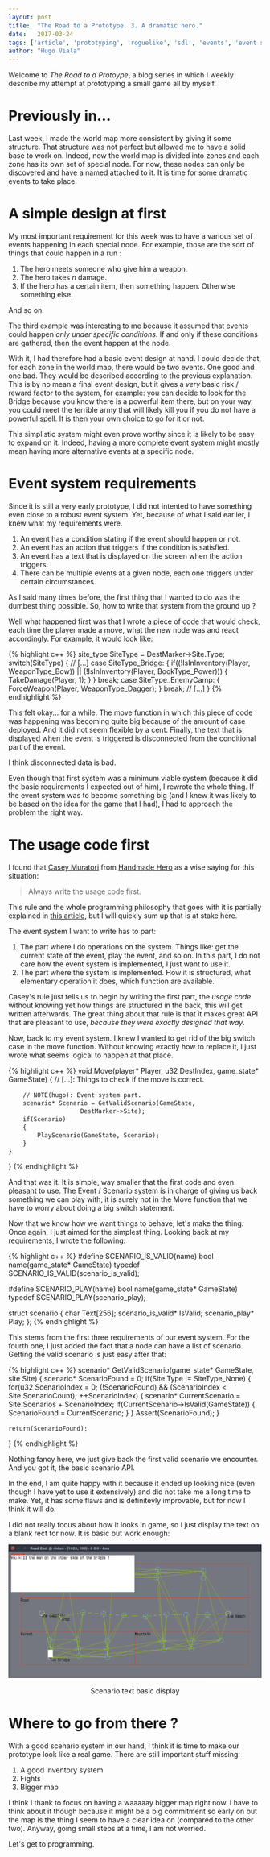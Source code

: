```yaml
---
layout: post
title:  "The Road to a Prototype. 3. A dramatic hero."
date:   2017-03-24
tags: ['article', 'prototyping', 'roguelike', 'sdl', 'events', 'event system', 'scenario']
author: "Hugo Viala"
---
```


Welcome to *The Road to a Protoype*, a blog series in which I weekly describe my attempt at prototyping a small game all by myself.

# Previously in...

Last week, I made the world map more consistent by giving it some structure. That structure was not perfect but allowed me to have a solid base to work on. Indeed, now the world map is divided into zones and each zone has its own set of special node. For now, these nodes can only be discovered and have a named attached to it. It is time for some dramatic events to take place.

# A simple design at first

My most important requirement for this week was to have a various set of events happening in each special node. For example, those are the sort of things that could happen in a run :

1. The hero meets someone who give him a weapon.
2. The hero takes $n$ damage.
3. If the hero has a certain item, then something happen. Otherwise something else.

And so on. 

The third example was interesting to me because it assumed that events could happen *only under specific conditions*. If and only if these conditions are gathered, then the event happen at the node.

With it, I had therefore had a basic event design at hand. I could decide that, for each zone in the world map, there would be two events. One good and one bad. They would be described according to the previous explanation.
This is by no mean a final event design, but it gives a *very* basic risk / reward factor to the system, for example: you can decide to look for the Bridge because you know there is a powerful item there, but on your way, you could meet the terrible army that will likely kill you if you do not have a powerful spell. It is then your own choice to go for it or not.

This simplistic system might even prove worthy since it is likely to be easy to expand on it. Indeed, having a more complete event system might mostly mean having more alternative events at a specific node.

# Event system requirements

Since it is still a very early prototype, I did not intented to have something even close to a robust event system. Yet, because of what I said earlier, I knew what my requirements were.

1. An event has a condition stating if the event should happen or not.
2. An event has an action that triggers if the condition is satisfied.
3. An event has a text that is displayed on the screen when the action triggers.
4. There can be multiple events at a given node, each one triggers under certain circumstances.

As I said many times before, the first thing that I wanted to do was the dumbest thing possible. So, how to write that system from the ground up ?

Well what happened first was that I wrote a piece of code that would check, each time the player made a move, what the new node was and react accordingly. For example, it would look like:

{% highlight c++ %}
site_type SiteType = DestMarker->Site.Type;
switch(SiteType)
{
	// [...]
	case SiteType_Bridge:
		{
			if((!IsInInventory(Player, WeaponType_Bow)) ||
			   (!IsInInventory(Player, BookType_Power)))
			{
				TakeDamage(Player, 1);
			}
		} break;
	case SiteType_EnemyCamp:
		{
			ForceWeapon(Player, WeaponType_Dagger);
		} break;
	// [...]
}
{% endhighlight %}

This felt okay... for a while. The move function in which this piece of code was happening was becoming quite big because of the amount of case deployed. And it did not seem flexible by a cent. Finally, the text that is displayed when the event is triggered is disconnected from the conditional part of the event. 

I think disconnected data is bad.

Even though that first system was a minimum viable system (because it did the basic requirements I expected out of him), I rewrote the whole thing. If the event system was to become something big (and I knew it was likely to be based on the idea for the game that I had), I had to approach the problem the right way.

# The usage code first

I found that [Casey Muratori](https://twitter.com/cmuratori) from [Handmade Hero](https://handmadehero.org/) as a wise saying for this situation:

> Always write the usage code first.

This rule and the whole programming philosophy that goes with it is partially explained in [this article](https://mollyrocket.com/casey/stream_0029.html#Usage), but I will quickly sum up that is at stake here.

The event system I want to write has to part:

1. The part where I do operations on the system. Things like: get the current state of the event, play the event, and so on. In this part, I do not care how the event system is implemented, I just want to use it.
2. The part where the system is implemented. How it is structured, what elementary operation it does, which function are available.

Casey's rule just tells us to begin by writing the first part, the *usage code* without knowing yet how things are structured in the back, this will get written afterwards. The great thing about that rule is that it makes great API that are pleasant to use, *because they were exactly designed that way*.

Now, back to my event system. I knew I wanted to get rid of the big switch case in the move function. Without knowing exactly how to replace it, I just wrote what seems logical to happen at that place.

{% highlight c++ %}
void Move(player* Player, u32 DestIndex, game_state* GameState)
{
		// [...]: Things to check if the move is correct.

		// NOTE(hugo): Event system part.
		scenario* Scenario = GetValidScenario(GameState, 
						DestMarker->Site);
		if(Scenario)
		{
			PlayScenario(GameState, Scenario);
		}
	}
}
{% endhighlight %}

And that was it. It is simple, way smaller that the first code and even pleasant to use. The Event / Scenario system is in charge of giving us back something we can play with, it is surely not in the Move function that we have to worry about doing a big switch statement.

Now that we know how we want things to behave, let's make the thing. Once again, I just aimed for the simplest thing. Looking back at my requirements, I wrote the following:

{% highlight c++ %}
#define SCENARIO_IS_VALID(name) bool name(game_state* GameState)
typedef SCENARIO_IS_VALID(scenario_is_valid);

#define SCENARIO_PLAY(name) bool name(game_state* GameState)
typedef SCENARIO_PLAY(scenario_play);

struct scenario
{
	char Text[256];
	scenario_is_valid* IsValid;
	scenario_play* Play;
};
{% endhighlight %}

This stems from the first three requirements of our event system. For the fourth one, I just added the fact that a node can have a list of scenario. Getting the valid scenario is just easy after that:

{% highlight c++ %}
scenario* GetValidScenario(game_state* GameState, site Site)
{
	scenario* ScenarioFound = 0;
	if(Site.Type != SiteType_None)
	{
		for(u32 ScenarioIndex = 0; 
		   (!ScenarioFound) && (ScenarioIndex < Site.ScenarioCount); 
		   ++ScenarioIndex)
		{
			scenario* CurrentScenario = Site.Scenarios + ScenarioIndex;
			if(CurrentScenario->IsValid(GameState))
			{
				ScenarioFound = CurrentScenario;
			}
		}
		Assert(ScenarioFound);
	}

	return(ScenarioFound);
}
{% endhighlight %}

Nothing fancy here, we just give back the first valid scenario we encounter. And you got it, the basic scenario API.

In the end, I am quite happy with it because it ended up looking nice (even though I have yet to use it extensively) and did not take me a long time to make. Yet, it has some flaws and is definitevly improvable, but for now I think it will do.

I did not really focus about how it looks in game, so I just display the text on a blank rect for now. It is basic but work enough:

![Map 301](/images/proto_road/road_sc_301.png)
<center>Scenario text basic display</center>

# Where to go from there ?

With a good scenario system in our hand, I think it is time to make our prototype look like a real game. There are still important stuff missing:

1. A good inventory system
2. Fights
3. Bigger map

I think I thank to focus on having a waaaaay bigger map right now. I have to think about it though because it might be a big commitment so early on but the map is the thing I seem to have a clear idea on (compared to the other two). Anyway, going small steps at a time, I am not worried.

Let's get to programming.
